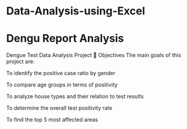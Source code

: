 # Data-Analysis-using-Excel
# Dengu Report Analysis
Dengue Test Data Analysis Project
📌 Objectives
The main goals of this project are:

To identify the positive case ratio by gender

To compare age groups in terms of positivity

To analyze house types and their relation to test results

To determine the overall test positivity rate

To find the top 5 most affected areas


